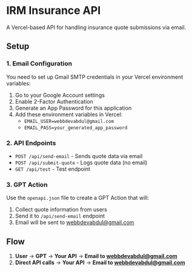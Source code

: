 # IRM Insurance API

A Vercel-based API for handling insurance quote submissions via email.

## Setup

### 1. Email Configuration

You need to set up Gmail SMTP credentials in your Vercel environment variables:

1. Go to your Google Account settings
2. Enable 2-Factor Authentication
3. Generate an App Password for this application
4. Add these environment variables in Vercel:
   - `EMAIL_USER=webbdevabdul@gmail.com`
   - `EMAIL_PASS=your_generated_app_password`

### 2. API Endpoints

- `POST /api/send-email` - Sends quote data via email
- `POST /api/submit-quote` - Logs quote data (no email)
- `GET /api/test` - Test endpoint

### 3. GPT Action

Use the `openapi.json` file to create a GPT Action that will:
1. Collect quote information from users
2. Send it to `/api/send-email` endpoint
3. Email will be sent to webbdevabdul@gmail.com

## Flow

1. **User** → **GPT** → **Your API** → **Email to webbdevabdul@gmail.com**
2. **Direct API calls** → **Your API** → **Email to webbdevabdul@gmail.com**
